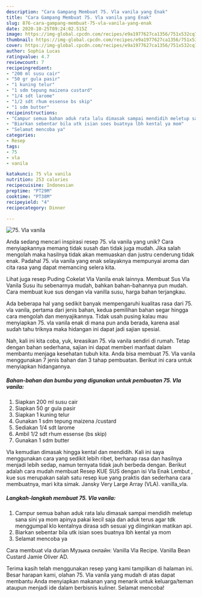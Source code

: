 ```yaml
---
description: "Cara Gampang Membuat 75. Vla vanila yang Enak"
title: "Cara Gampang Membuat 75. Vla vanila yang Enak"
slug: 876-cara-gampang-membuat-75-vla-vanila-yang-enak
date: 2020-10-25T09:24:02.515Z
image: https://img-global.cpcdn.com/recipes/e9a1977627ca1356/751x532cq70/75-vla-vanila-foto-resep-utama.jpg
thumbnail: https://img-global.cpcdn.com/recipes/e9a1977627ca1356/751x532cq70/75-vla-vanila-foto-resep-utama.jpg
cover: https://img-global.cpcdn.com/recipes/e9a1977627ca1356/751x532cq70/75-vla-vanila-foto-resep-utama.jpg
author: Sophia Lucas
ratingvalue: 4.7
reviewcount: 7
recipeingredient:
- "200 ml susu cair"
- "50 gr gula pasir"
- "1 kuning telur"
- "1 sdm tepung maizena custard"
- "1/4 sdt larome"
- "1/2 sdt rhum essense bs skip"
- "1 sdm butter"
recipeinstructions:
- "Campur semua bahan aduk rata lalu dimasak sampai mendidih meletup sana sini ya mom apinya pakai kecil saja dan aduk terus agar tdk menggumpal klo kentalnya dirasa sdh sesuai yg diinginkan matikan api."
- "Biarkan sebentar bila utk isian soes buatnya lbh kental ya mom"
- "Selamat mencoba ya"
categories:
- Resep
tags:
- 75
- vla
- vanila

katakunci: 75 vla vanila 
nutrition: 253 calories
recipecuisine: Indonesian
preptime: "PT29M"
cooktime: "PT38M"
recipeyield: "4"
recipecategory: Dinner

---
```



![75. Vla vanila](https://img-global.cpcdn.com/recipes/e9a1977627ca1356/751x532cq70/75-vla-vanila-foto-resep-utama.jpg)

Anda sedang mencari inspirasi resep 75. vla vanila yang unik? Cara menyiapkannya memang tidak susah dan tidak juga mudah. Jika salah mengolah maka hasilnya tidak akan memuaskan dan justru cenderung tidak enak. Padahal 75. vla vanila yang enak selayaknya mempunyai aroma dan cita rasa yang dapat memancing selera kita.

Lihat juga resep Puding Cokelat Vla Vanila enak lainnya. Membuat Sus Vla Vanila Susu itu sebenarnya mudah, bahkan bahan-bahannya pun mudah. Cara membuat kue sus dengan vla vanilla susu, harga bahan terjangkau.

Ada beberapa hal yang sedikit banyak mempengaruhi kualitas rasa dari 75. vla vanila, pertama dari jenis bahan, kedua pemilihan bahan segar hingga cara mengolah dan menyajikannya. Tidak usah pusing kalau mau menyiapkan 75. vla vanila enak di mana pun anda berada, karena asal sudah tahu triknya maka hidangan ini dapat jadi sajian spesial.


Nah, kali ini kita coba, yuk, kreasikan 75. vla vanila sendiri di rumah. Tetap dengan bahan sederhana, sajian ini dapat memberi manfaat dalam membantu menjaga kesehatan tubuh kita. Anda bisa membuat 75. Vla vanila menggunakan 7 jenis bahan dan 3 tahap pembuatan. Berikut ini cara untuk menyiapkan hidangannya.

<!--inarticleads1-->

##### Bahan-bahan dan bumbu yang digunakan untuk pembuatan 75. Vla vanila:

1. Siapkan 200 ml susu cair
1. Siapkan 50 gr gula pasir
1. Siapkan 1 kuning telur
1. Gunakan 1 sdm tepung maizena /custard
1. Sediakan 1/4 sdt larome
1. Ambil 1/2 sdt rhum essense (bs skip)
1. Gunakan 1 sdm butter


Vla kemudian dimasak hingga kental dan mendidih. Kali ini saya menggunakan cara yang sedikit lebih ribet, berharap rasa dan hasilnya menjadi lebih sedap, namun ternyata tidak jauh berbeda dengan. Berikut adalah cara mudah membuat Resep KUE SUS dengan isi Vla Enak Lembut , kue sus merupakan salah satu resep kue yang praktis dan sederhana cara membuatnya, mari kita simak. Jansky Very Large Array (VLA). vanilla_vla. 

<!--inarticleads2-->

##### Langkah-langkah membuat 75. Vla vanila:

1. Campur semua bahan aduk rata lalu dimasak sampai mendidih meletup sana sini ya mom apinya pakai kecil saja dan aduk terus agar tdk menggumpal klo kentalnya dirasa sdh sesuai yg diinginkan matikan api.
1. Biarkan sebentar bila utk isian soes buatnya lbh kental ya mom
1. Selamat mencoba ya


Cara membuat vla durian Музыка онлайн: Vanilla Vla Recipe. Vanilla Bean Custard Jamie Oliver AD. 

Terima kasih telah menggunakan resep yang kami tampilkan di halaman ini. Besar harapan kami, olahan 75. Vla vanila yang mudah di atas dapat membantu Anda menyiapkan makanan yang menarik untuk keluarga/teman ataupun menjadi ide dalam berbisnis kuliner. Selamat mencoba!

